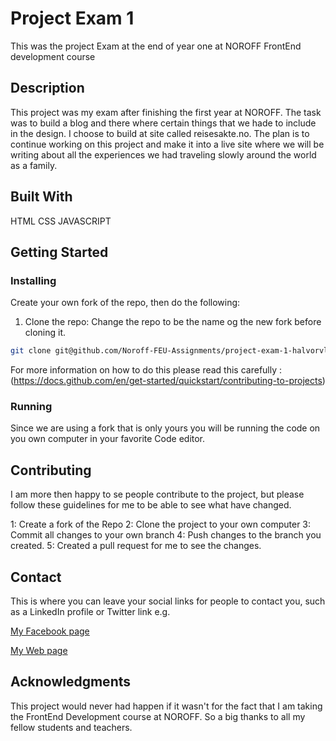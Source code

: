 # Project Exam 1

This was the project Exam at the end of year one at NOROFF FrontEnd development course

## Description

This project was my exam after finishing the first year at NOROFF. The task was to build a blog and there where certain things that we hade to include in the design. I choose to build at site called reisesakte.no. The plan is to continue working on this project and make it into a live site where we will be writing about all the experiences we had traveling slowly around the world as a family.

## Built With

HTML
CSS
JAVASCRIPT

## Getting Started

### Installing

Create your own fork of the repo, then do the following:

1. Clone the repo: Change the repo to be the name og the new fork before cloning it.

```bash
git clone git@github.com/Noroff-FEU-Assignments/project-exam-1-halvorvl.git
```

For more information on how to do this please read this carefully : (https://docs.github.com/en/get-started/quickstart/contributing-to-projects)

### Running

Since we are using a fork that is only yours you will be running the code on you own computer in your favorite Code editor.

## Contributing

I am more then happy to se people contribute to the project, but please follow these guidelines for me to be able to see what have changed.

1: Create a fork of the Repo
2: Clone the project to your own computer
3: Commit all changes to your own branch
4: Push changes to the branch you created.
5: Created a pull request for me to see the changes.

## Contact

This is where you can leave your social links for people to contact you, such as a LinkedIn profile or Twitter link e.g.

[My Facebook page](https://www.facebook.com/halvor.lindrupsen)

[My Web page](https://beamish-haupia-57a779.netlify.app/)

## Acknowledgments

This project would never had happen if it wasn't for the fact that I am taking the FrontEnd Development course at NOROFF. So a big thanks to all my fellow students and teachers.
